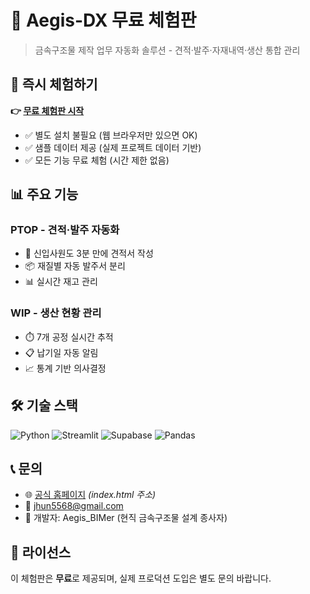 # 🎯 Aegis-DX 무료 체험판

> 금속구조물 제작 업무 자동화 솔루션 - 견적·발주·자재내역·생산 통합 관리

## 🚀 즉시 체험하기

**👉 [무료 체험판 시작](https://aegis-system-demo.streamlit.app)**

- ✅ 별도 설치 불필요 (웹 브라우저만 있으면 OK)
- ✅ 샘플 데이터 제공 (실제 프로젝트 데이터 기반)
- ✅ 모든 기능 무료 체험 (시간 제한 없음)

## 📊 주요 기능

### PTOP - 견적·발주 자동화
- 🧮 신입사원도 3분 만에 견적서 작성
- 📦 재질별 자동 발주서 분리
- 📊 실시간 재고 관리

### WIP - 생산 현황 관리
- ⏱️ 7개 공정 실시간 추적
- 📋 납기일 자동 알림
- 📈 통계 기반 의사결정

## 🛠️ 기술 스택

![Python](https://img.shields.io/badge/Python-3.9+-blue)
![Streamlit](https://img.shields.io/badge/Streamlit-1.28+-red)
![Supabase](https://img.shields.io/badge/Supabase-PostgreSQL-green)
![Pandas](https://img.shields.io/badge/Pandas-Data-yellow)

## 📞 문의

- 🌐 [공식 홈페이지](https://aegis-dx.com) *(index.html 주소)*
- 📧 jhun5568@gmail.com
- 💼 개발자: Aegis_BIMer (현직 금속구조물 설계 종사자)

## 📜 라이선스

이 체험판은 **무료**로 제공되며, 실제 프로덕션 도입은 별도 문의 바랍니다.
